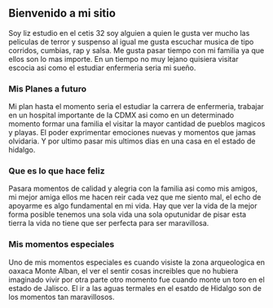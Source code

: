 ## Bienvenido a mi sitio

Soy liz estudio en el cetis 32 soy alguien a quien le gusta ver mucho las peliculas de terror y suspenso al igual me gusta escuchar musica  de tipo corridos, cumbias, rap y salsa. Me gusta pasar tiempo con mi familia ya que ellos son lo mas importe. En un tiempo no muy lejano quisiera visitar escocia asi como el estudiar enfermeria seria mi sueño.


###  Mis Planes a futuro
Mi plan hasta el momento seria  el estudiar la carrera de enfermeria, trabajar en un hospital importante de la CDMX asi como en  un determinado momento formar una familia  el visitar  la mayor cantidad de pueblos magicos y playas. El poder exprimentar emociones nuevas y momentos que jamas olvidaria. Y por ultimo pasar mis ultimos dias en una casa en el estado de hidalgo.


###  Que es lo que hace feliz

Pasara momentos de calidad  y alegria con la familia asi como mis amigos, mi mejor amiga ellos me hacen reir cada vez que me siento mal, el echo de apoyarme es algo fundamental en mi vida. Hay que ver la vida de la mejor forma posible tenemos una sola vida una sola oputunidar de pisar esta tierra  la vida no tiene que ser perfecta para ser maravillosa.

###  Mis momentos especiales

Uno de mis momentos especiales es cuando visiste la zona arqueologica en oaxaca Monte Alban, el ver el sentir cosas increibles que no hubiera imaginado vivir por otra parte  otro momento fue cuando monte un toro en el estado de Jalisco. El ir a las aguas termales en el esatdo de Hidalgo son de los momentos tan maravillosos.
